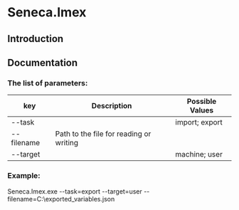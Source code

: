 # Seneca.Imex

## Introduction

## Documentation

### The list of parameters:
| key                | Description                             | Possible Values      |
|--------------------|-----------------------------------------|----------------------|
| --task             |                                         | import; export       |
| --filename 		 | Path to the file for reading or writing |                      |
| --target           |                                         | machine; user        |

### Example:
Seneca.Imex.exe --task=export --target=user --filename=C:\exported_variables.json
